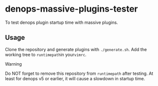 # denops-massive-plugins-tester

To test denops plugin startup time with massive plugins.

## Usage

Clone the repository and generate plugins with `./generate.sh`.
Add the working tree to `runtimepath`in your`vimrc`.

> [!WARNING]
> Do NOT forget to remove this repository from `runtimepath` after testing.
> At least for denops v5 or earlier, it will cause a slowdown in startup time.

